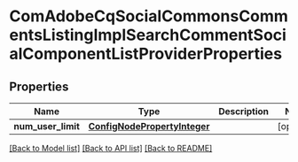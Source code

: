# ComAdobeCqSocialCommonsCommentsListingImplSearchCommentSocialComponentListProviderProperties

## Properties
Name | Type | Description | Notes
------------ | ------------- | ------------- | -------------
**num_user_limit** | [**ConfigNodePropertyInteger**](ConfigNodePropertyInteger.md) |  | [optional] 

[[Back to Model list]](../README.md#documentation-for-models) [[Back to API list]](../README.md#documentation-for-api-endpoints) [[Back to README]](../README.md)


